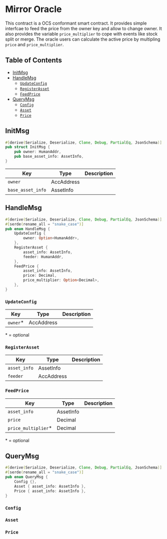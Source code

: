 # Mirror Oracle <!-- omit in toc -->

This contract is a OCS conformant smart contract. It provides simple interfcae to feed the price from the owner key and allow to change owner. It also provides the variable `price_multiplier` to cope with events like stock split or merge. The oracle users can calculate the active price by multipling `price` and `price_multiplier`.

## Table of Contents <!-- omit in toc -->

- [InitMsg](#initmsg)
- [HandleMsg](#handlemsg)
  - [`UpdateConfig`](#updateconfig)
  - [`RegisterAsset`](#registerasset)
  - [`FeedPrice`](#feedprice)
- [QueryMsg](#querymsg)
  - [`Config`](#config)
  - [`Asset`](#asset)
  - [`Price`](#price)

## InitMsg

```rust
#[derive(Serialize, Deserialize, Clone, Debug, PartialEq, JsonSchema)]
pub struct InitMsg {
    pub owner: HumanAddr,
    pub base_asset_info: AssetInfo,
}
```

| Key               | Type       | Description |
| ----------------- | ---------- | ----------- |
| `owner`           | AccAddress |             |
| `base_asset_info` | AssetInfo  |             |

## HandleMsg

```rust
#[derive(Serialize, Deserialize, Clone, Debug, PartialEq, JsonSchema)]
#[serde(rename_all = "snake_case")]
pub enum HandleMsg {
    UpdateConfig {
        owner: Option<HumanAddr>,
    },
    RegisterAsset {
        asset_info: AssetInfo,
        feeder: HumanAddr,
    },
    FeedPrice {
        asset_info: AssetInfo,
        price: Decimal,
        price_multiplier: Option<Decimal>,
    },
}
```

### `UpdateConfig`

| Key       | Type       | Description |
| --------- | ---------- | ----------- |
| `owner`\* | AccAddress |             |

\* = optional

### `RegisterAsset`

| Key          | Type       | Description |
| ------------ | ---------- | ----------- |
| `asset_info` | AssetInfo  |             |
| `feeder`     | AccAddress |             |

### `FeedPrice`

| Key                  | Type      | Description |
| -------------------- | --------- | ----------- |
| `asset_info`         | AssetInfo |             |
| `price`              | Decimal   |             |
| `price_multiplier`\* | Decimal   |             |

\* = optional

## QueryMsg

```rust
#[derive(Serialize, Deserialize, Clone, Debug, PartialEq, JsonSchema)]
#[serde(rename_all = "snake_case")]
pub enum QueryMsg {
    Config {},
    Asset { asset_info: AssetInfo },
    Price { asset_info: AssetInfo },
}
```

### `Config`

### `Asset`

### `Price`
